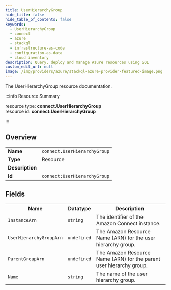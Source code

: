 ```yaml
---
title: UserHierarchyGroup
hide_title: false
hide_table_of_contents: false
keywords:
  - UserHierarchyGroup
  - connect
  - azure
  - stackql
  - infrastructure-as-code
  - configuration-as-data
  - cloud inventory
description: Query, deploy and manage Azure resources using SQL
custom_edit_url: null
image: /img/providers/azure/stackql-azure-provider-featured-image.png
---
```

The UserHierarchyGroup resource documentation.

:::info Resource Summary

<div class="row">
<div class="providerDocColumn">
<span>resource type:&nbsp;<b>connect.UserHierarchyGroup</b></span><br />
<span>resource id:&nbsp;<b>connect:UserHierarchyGroup</b></span><br />
</div>
</div>

:::

## Overview
<table><tbody>
<tr><td><b>Name</b></td><td><code>connect.UserHierarchyGroup</code></td></tr>
<tr><td><b>Type</b></td><td>Resource</td></tr>
<tr><td><b>Description</b></td><td></td></tr>
<tr><td><b>Id</b></td><td><code>connect:UserHierarchyGroup</code></td></tr>
</tbody></table>

## Fields
<table><tbody>
<tr><th>Name</th><th>Datatype</th><th>Description</th></tr>
<tr><td><code>InstanceArn</code></td><td><code>string</code></td><td>The identifier of the Amazon Connect instance.</td></tr><tr><td><code>UserHierarchyGroupArn</code></td><td><code>undefined</code></td><td>The Amazon Resource Name (ARN) for the user hierarchy group.</td></tr><tr><td><code>ParentGroupArn</code></td><td><code>undefined</code></td><td>The Amazon Resource Name (ARN) for the parent user hierarchy group.</td></tr><tr><td><code>Name</code></td><td><code>string</code></td><td>The name of the user hierarchy group.</td></tr>
</tbody></table>